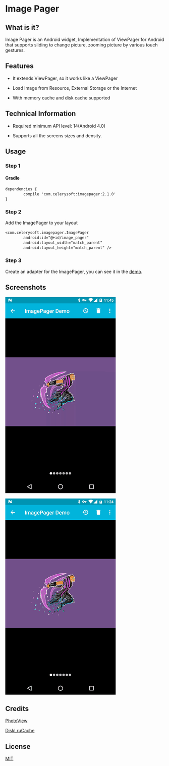 # Image Pager

## What is it?

Image Pager is an Android widget, Implementation of ViewPager for Android that supports sliding to change picture, zooming picture by various touch gestures.

## Features

 * It extends ViewPager, so it works like a ViewPager

 * Load image from Resource, External Storage or the Internet

 * With memory cache and disk cache supported

## Technical Information

* Required minimum API level: 14(Android 4.0)

* Supports all the screens sizes and density.

## Usage

### Step 1

#### Gradle

```
dependencies {
        compile 'com.celerysoft:imagepager:2.1.0'
}
```

### Step 2

Add the ImagePager to your layout

```
<com.celerysoft.imagepager.ImagePager  
        android:id="@+id/image_pager"  
        android:layout_width="match_parent"  
        android:layout_height="match_parent" />
```

### Step 3

Create an adapter for the ImagePager, you can see it in the [demo](https://github.com/celerysoft/ImagePager/blob/master/demo/src/main/java/com/celerysoft/imagepagerdemo/MainActivity.java).

## Screenshots

![Screenshot 1](https://raw.githubusercontent.com/celerysoft/README/master/ImagePager/sc01.gif "Screenshot 1")

![Screenshot 2](https://raw.githubusercontent.com/celerysoft/README/master/ImagePager/sc02.gif "Screenshot 2")

## Credits

[PhotoView](https://github.com/chrisbanes/PhotoView)

[DiskLruCache](http://developer.android.com/samples/DisplayingBitmaps/src/com.example.android.displayingbitmaps/util/DiskLruCache.html)

## License

[MIT](./LICENSE)
